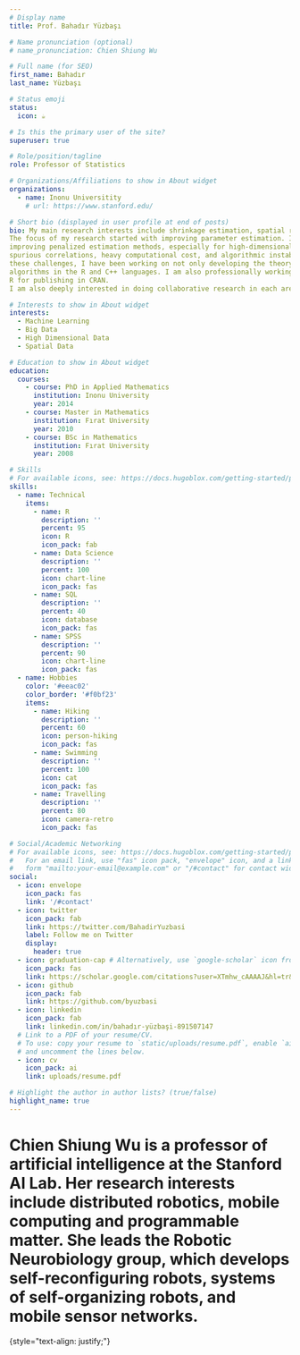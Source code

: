 ```yaml
---
# Display name
title: Prof. Bahadır Yüzbaşı

# Name pronunciation (optional)
# name_pronunciation: Chien Shiung Wu

# Full name (for SEO)
first_name: Bahadır 
last_name: Yüzbaşı

# Status emoji
status:
  icon: ☕️

# Is this the primary user of the site?
superuser: true

# Role/position/tagline
role: Professor of Statistics

# Organizations/Affiliations to show in About widget
organizations:
  - name: Inonu Universitity
    # url: https://www.stanford.edu/

# Short bio (displayed in user profile at end of posts)
bio: My main research interests include shrinkage estimation, spatial regression, high-dimensional statistics, big data, and machine learning methods.
The focus of my research started with improving parameter estimation. I and my co-authors have published papers related to shrinkage and pretest estimations in linear and partially linear models. We also combined these techniques with some robust estimations. Furthermore, I have been working on
improving penalized estimation methods, especially for high-dimensional problems and Big Data. Such problems can be found in areas like computer science, biometrics,  nance, network security, social media analysis, and industrial applications. High-dimensional data brings not only new opportunities to the understanding of data but also new challenges to data analysis, such as noise accumulation,
spurious correlations, heavy computational cost, and algorithmic instability. In order to tackle
these challenges, I have been working on not only developing the theory but also implementing
algorithms in the R and C++ languages. I am also professionally working on coding my studies in
R for publishing in CRAN.
I am also deeply interested in doing collaborative research in each area rather than just in my main interest.

# Interests to show in About widget
interests:
  - Machine Learning
  - Big Data
  - High Dimensional Data
  - Spatial Data

# Education to show in About widget
education:
  courses:
    - course: PhD in Applied Mathematics
      institution: Inonu University
      year: 2014
    - course: Master in Mathematics
      institution: Fırat University
      year: 2010
    - course: BSc in Mathematics
      institution: Fırat University
      year: 2008

# Skills
# For available icons, see: https://docs.hugoblox.com/getting-started/page-builder/#icons
skills:
  - name: Technical
    items:
      - name: R
        description: ''
        percent: 95
        icon: R
        icon_pack: fab
      - name: Data Science
        description: ''
        percent: 100
        icon: chart-line
        icon_pack: fas
      - name: SQL
        description: ''
        percent: 40
        icon: database
        icon_pack: fas
      - name: SPSS
        description: ''
        percent: 90
        icon: chart-line
        icon_pack: fas
  - name: Hobbies
    color: '#eeac02'
    color_border: '#f0bf23'
    items:
      - name: Hiking
        description: ''
        percent: 60
        icon: person-hiking
        icon_pack: fas
      - name: Swimming
        description: ''
        percent: 100
        icon: cat
        icon_pack: fas
      - name: Travelling
        description: ''
        percent: 80
        icon: camera-retro
        icon_pack: fas

# Social/Academic Networking
# For available icons, see: https://docs.hugoblox.com/getting-started/page-builder/#icons
#   For an email link, use "fas" icon pack, "envelope" icon, and a link in the
#   form "mailto:your-email@example.com" or "/#contact" for contact widget.
social:
  - icon: envelope
    icon_pack: fas
    link: '/#contact'
  - icon: twitter
    icon_pack: fab
    link: https://twitter.com/BahadirYuzbasi
    label: Follow me on Twitter
    display:
      header: true
  - icon: graduation-cap # Alternatively, use `google-scholar` icon from `ai` icon pack
    icon_pack: fas
    link: https://scholar.google.com/citations?user=XTmhw_cAAAAJ&hl=tr&oi=ao
  - icon: github
    icon_pack: fab
    link: https://github.com/byuzbasi
  - icon: linkedin
    icon_pack: fab
    link: linkedin.com/in/bahadır-yüzbaşi-891507147
  # Link to a PDF of your resume/CV.
  # To use: copy your resume to `static/uploads/resume.pdf`, enable `ai` icons in `params.yaml`,
  # and uncomment the lines below.
  - icon: cv
    icon_pack: ai
    link: uploads/resume.pdf

# Highlight the author in author lists? (true/false)
highlight_name: true
---
```


# Chien Shiung Wu is a professor of artificial intelligence at the Stanford AI Lab. Her research interests include distributed robotics, mobile computing and programmable matter. She leads the Robotic Neurobiology group, which develops self-reconfiguring robots, systems of self-organizing robots, and mobile sensor networks.
{style="text-align: justify;"}
